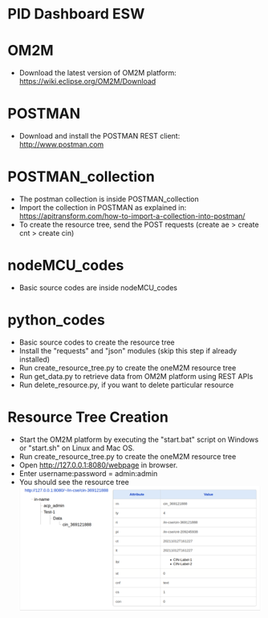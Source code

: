 # PID Dashboard ESW


# OM2M
* Download the latest version of OM2M platform: https://wiki.eclipse.org/OM2M/Download

# POSTMAN
* Download and install the POSTMAN REST client: http://www.postman.com

# POSTMAN_collection 
* The postman collection is inside POSTMAN_collection
* Import the collection in POSTMAN as explained in: https://apitransform.com/how-to-import-a-collection-into-postman/
* To create the resource tree, send the POST requests (create ae > create cnt > create cin)

# nodeMCU_codes
* Basic source codes are inside nodeMCU_codes

# python_codes
* Basic source codes to create the resource tree
* Install the "requests" and "json" modules (skip this step if already installed)
* Run create_resource_tree.py to create the oneM2M resource tree
* Run get_data.py to retrieve data from OM2M platform using REST APIs
* Run delete_resource.py, if you want to delete particular resource 

# Resource Tree Creation
* Start the OM2M platform by executing the "start.bat" script on Windows or "start.sh" on Linux and Mac OS.
* Run create_resource_tree.py to create the oneM2M resource tree 
* Open http://127.0.0.1:8080/webpage in browser.
* Enter username:password = admin:admin
* You should see the resource tree ![sample_resource_tree.png](https://github.com/shubham-mante/esw-iiith/blob/main/images/sample_resource_tree.png)

